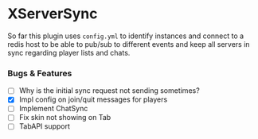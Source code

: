 # XServerSync

So far this plugin uses `config.yml` to identify instances and connect to a redis host to be able to pub/sub to different events and keep all servers in sync regarding player lists and chats.


### Bugs & Features

- [ ] Why is the initial sync request not sending sometimes?
- [x] Impl config on join/quit messages for players
- [ ] Implement ChatSync
- [ ] Fix skin not showing on Tab
- [ ] TabAPI support
